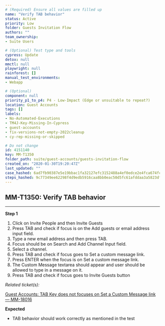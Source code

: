 ```yaml
---
# (Required) Ensure all values are filled up
name: "Verify TAB behavior"
status: Active
priority: Low
folder: Guests Invitation Flow
authors: ""
team_ownership: 
- Suite Users

# (Optional) Test type and tools
cypress: Update
detox: null
mmctl: null
playwright: null
rainforest: []
manual_test_environments: 
- Webapp

# (Optional)
component: null
priority_p1_to_p4: P4 - Low-Impact (Edge or unsuitable to repeat?)
location: Guest Accounts
tags: []
labels: 
- No-Automated-Executions
- TM4J-Key-Missing-In-Cypress
- guest-accounts
- fix-versions-not-empty-2022cleanup
- cy-rep-missing-or-skipped

# Do not change
id: 4151140
key: MM-T1350
folder_path: suite/guest-accounts/guests-invitation-flow
created_on: "2020-01-30T19:20:47Z"
last_updated: ""
case_hashed: 6ad7fb90387e5e19bbac1fa32127efc3152488a4ef0edce2e4fca674fc5b8b3e43c720c846a64ace91e7749ecd63eeae
steps_hashed: 9c77349ee62298f4d9edb5916caa8bb0eac50d5fc61afddaa3a5823df9cee47061dd38c37449511e219cf0779c0e4a33
---
```


## MM-T1350: Verify TAB behavior

---

**Step 1**

1. Click on Invite People and then Invite Guests
2. Press TAB and check if focus is on the Add guests or email address input field.
3. Type a new email address and then press TAB.
4. Focus should be on Search and Add Channel Input field.
5. Select a channel.
6. Press TAB and check if focus goes to Set a custom message link.
7. Press ENTER when the focus is on Set a custom message link.
8. The Custom Message textarea should appear and user should be allowed to type in a message on it.
9. Press TAB and check if focus goes to Invite Guests button

_Related ticket(s):_

[Guest Accounts: TAB Key does not focuses on Set a Custom Message link — MM-18016](https://mattermost.atlassian.net/browse/MM-18016)

**Expected**

- TAB behavior should work correctly as mentioned in the test
